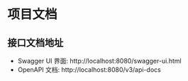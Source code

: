 # 项目文档
## 接口文档地址
- Swagger UI 界面: http://localhost:8080/swagger-ui.html
- OpenAPI 文档: http://localhost:8080/v3/api-docs

